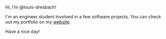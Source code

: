 Hi, I’m @louis-dresbach!

I'm an engineer student involved in a few software projects. You can check out my portfolio on my [website](https://louis-dresbach.de).

Have a nice day!

<!---
louis-dresbach/louis-dresbach is a ✨ special ✨ repository because its `README.md` (this file) appears on your GitHub profile.
You can click the Preview link to take a look at your changes.
--->
